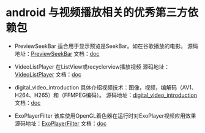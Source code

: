 # android 与视频播放相关的优秀第三方依赖包

* PreviewSeekBar 适合用于显示预览是SeekBar。如在谷歌播放的电影。
源码地址：[PreviewSeekBar](https://github.com/rubensousa/PreviewSeekBar) 文档：[doc](https://github.com/rubensousa/PreviewSeekBar/blob/master/README.md)

* VideoListPlayer 在ListView或recyclerview播放视频
源码地址：[VideoListPlayer](https://github.com/waynell/VideoListPlayer) 文档：[doc](https://github.com/waynell/VideoListPlayer/blob/master/README.md)

* digital_video_introduction 具体介绍视频技术：图像，视频，编解码（AV1、H264、H265）和（FFMPEG编码）。
源码地址：[digital_video_introduction](https://github.com/leandromoreira/digital_video_introduction) 文档：[doc](https://github.com/leandromoreira/digital_video_introduction/blob/master/README.md)

* ExoPlayerFilter 该库使用OpenGL着色器在运行时对ExoPlayer视频应用效果
源码地址：[ExoPlayerFilter](https://github.com/MasayukiSuda/ExoPlayerFilter) 文档：[doc](https://github.com/MasayukiSuda/ExoPlayerFilter/blob/master/README.md)
